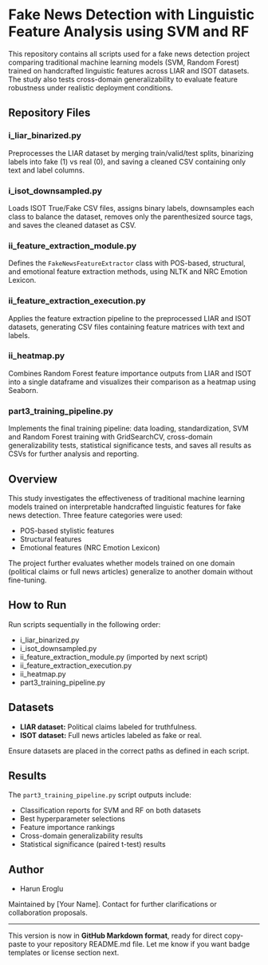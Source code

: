 # Fake News Detection with Linguistic Feature Analysis using SVM and RF

This repository contains all scripts used for a fake news detection project comparing traditional machine learning models (SVM, Random Forest) trained on handcrafted linguistic features across LIAR and ISOT datasets. The study also tests cross-domain generalizability to evaluate feature robustness under realistic deployment conditions.

## Repository Files

### i_liar_binarized.py
Preprocesses the LIAR dataset by merging train/valid/test splits, binarizing labels into fake (1) vs real (0), and saving a cleaned CSV containing only text and label columns.

### i_isot_downsampled.py
Loads ISOT True/Fake CSV files, assigns binary labels, downsamples each class to balance the dataset, removes only the parenthesized source tags, and saves the cleaned dataset as CSV.

### ii_feature_extraction_module.py
Defines the `FakeNewsFeatureExtractor` class with POS-based, structural, and emotional feature extraction methods, using NLTK and NRC Emotion Lexicon.

### ii_feature_extraction_execution.py
Applies the feature extraction pipeline to the preprocessed LIAR and ISOT datasets, generating CSV files containing feature matrices with text and labels.

### ii_heatmap.py
Combines Random Forest feature importance outputs from LIAR and ISOT into a single dataframe and visualizes their comparison as a heatmap using Seaborn.

### part3_training_pipeline.py
Implements the final training pipeline: data loading, standardization, SVM and Random Forest training with GridSearchCV, cross-domain generalizability tests, statistical significance tests, and saves all results as CSVs for further analysis and reporting.

## Overview

This study investigates the effectiveness of traditional machine learning models trained on interpretable handcrafted linguistic features for fake news detection. Three feature categories were used:

- POS-based stylistic features
- Structural features
- Emotional features (NRC Emotion Lexicon)

The project further evaluates whether models trained on one domain (political claims or full news articles) generalize to another domain without fine-tuning.

## How to Run

Run scripts sequentially in the following order:
- i_liar_binarized.py
- i_isot_downsampled.py
- ii_feature_extraction_module.py (imported by next script)
- ii_feature_extraction_execution.py
- ii_heatmap.py
- part3_training_pipeline.py

## Datasets

- **LIAR dataset:** Political claims labeled for truthfulness.
- **ISOT dataset:** Full news articles labeled as fake or real.

Ensure datasets are placed in the correct paths as defined in each script.

## Results

The `part3_training_pipeline.py` script outputs include:
- Classification reports for SVM and RF on both datasets
- Best hyperparameter selections
- Feature importance rankings
- Cross-domain generalizability results
- Statistical significance (paired t-test) results

## Author

- Harun Eroglu

Maintained by [Your Name]. Contact for further clarifications or collaboration proposals.

---

This version is now in **GitHub Markdown format**, ready for direct copy-paste to your repository README.md file. Let me know if you want badge templates or license section next.

